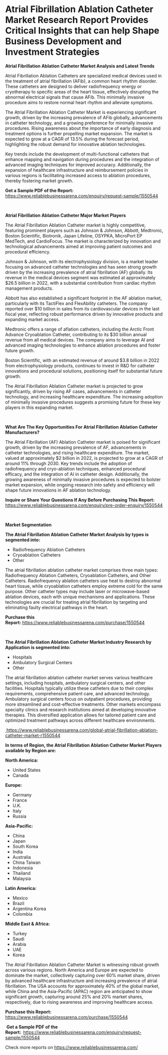 <p><h1>Atrial Fibrillation Ablation Catheter Market Research Report Provides Critical Insights that can help Shape Business Development and Investment Strategies</h1></p><p><strong>Atrial Fibrillation Ablation Catheter Market Analysis and Latest Trends</strong></p>
<p><p>Atrial Fibrillation Ablation Catheters are specialized medical devices used in the treatment of atrial fibrillation (AFib), a common heart rhythm disorder. These catheters are designed to deliver radiofrequency energy or cryotherapy to specific areas of the heart tissue, effectively disrupting the abnormal electrical signals that cause AFib. This minimally invasive procedure aims to restore normal heart rhythm and alleviate symptoms.</p><p>The Atrial Fibrillation Ablation Catheter Market is experiencing significant growth, driven by the increasing prevalence of AFib globally, advancements in catheter technology, and a growing preference for minimally invasive procedures. Rising awareness about the importance of early diagnosis and treatment options is further propelling market expansion. The market is expected to grow at a CAGR of 13.5% during the forecast period, highlighting the robust demand for innovative ablation technologies.</p><p>Key trends include the development of multi-functional catheters that enhance mapping and navigation during procedures and the integration of advanced imaging techniques for improved accuracy. Additionally, the expansion of healthcare infrastructure and reimbursement policies in various regions is facilitating increased access to ablation procedures, thereby fostering market growth.</p></p>
<p><strong>Get a Sample PDF of the Report:&nbsp;</strong> <a href="https://www.reliablebusinessarena.com/enquiry/request-sample/1550544?utm_campaign=2112&utm_medium=2&utm_source=Github&utm_content=ia&utm_term=04032025&utm_id=atrial-fibrillation-ablation-catheter">https://www.reliablebusinessarena.com/enquiry/request-sample/1550544</a></p>
<p>&nbsp;</p>
<p><strong>Atrial Fibrillation Ablation Catheter Major Market Players</strong></p>
<p><p>The Atrial Fibrillation Ablation Catheter market is highly competitive, featuring prominent players such as Johnson & Johnson, Abbott, Medtronic, Boston Scientific, Biotronik, Japan Lifeline, OSYPKA, MicroPort EP MedTech, and CardioFocus. The market is characterized by innovation and technological advancements aimed at improving patient outcomes and procedural efficiency.</p><p>Johnson & Johnson, with its electrophysiology division, is a market leader focusing on advanced catheter technologies and has seen strong growth driven by the increasing prevalence of atrial fibrillation (AF) globally. Its revenue in the medical devices segment was estimated at approximately $26.5 billion in 2022, with a substantial contribution from cardiac rhythm management products.</p><p>Abbott has also established a significant footprint in the AF ablation market, particularly with its TactiFlex and FlexAbility catheters. The company reported over $10 billion in sales from its cardiovascular devices in the last fiscal year, reflecting robust performance driven by innovative products and expanding market access.</p><p>Medtronic offers a range of aflation catheters, including the Arctic Front Advance Cryoablation Catheter, contributing to its $30 billion annual revenue from all medical devices. The company aims to leverage AI and advanced imaging technologies to enhance ablation procedures and foster future growth.</p><p>Boston Scientific, with an estimated revenue of around $3.8 billion in 2022 from electrophysiology products, continues to invest in R&D for catheter innovations and procedural solutions, positioning itself for substantial future growth.</p><p>The Atrial Fibrillation Ablation Catheter market is projected to grow significantly, driven by rising AF cases, advancements in catheter technology, and increasing healthcare expenditure. The increasing adoption of minimally invasive procedures suggests a promising future for these key players in this expanding market.</p></p>
<p>&nbsp;</p>
<p><strong>What Are The Key Opportunities For Atrial Fibrillation Ablation Catheter Manufacturers?</strong></p>
<p><p>The Atrial Fibrillation (AF) Ablation Catheter market is poised for significant growth, driven by the increasing prevalence of AF, advancements in catheter technologies, and rising healthcare expenditure. The market, valued at approximately $2 billion in 2022, is projected to grow at a CAGR of around 11% through 2030. Key trends include the adoption of radiofrequency and cryo-ablation techniques, enhanced procedural efficacy, and the integration of AI in catheter design. Additionally, the growing awareness of minimally invasive procedures is expected to bolster market expansion, while ongoing research into safety and efficiency will shape future innovations in AF ablation technology.</p></p>
<p><strong>Inquire or Share Your Questions If Any Before Purchasing This Report:</strong> <a href="https://www.reliablebusinessarena.com/enquiry/pre-order-enquiry/1550544?utm_campaign=2112&utm_medium=2&utm_source=Github&utm_content=ia&utm_term=04032025&utm_id=atrial-fibrillation-ablation-catheter">https://www.reliablebusinessarena.com/enquiry/pre-order-enquiry/1550544</a></p>
<p>&nbsp;</p>
<p><strong>Market Segmentation</strong></p>
<p><strong>The Atrial Fibrillation Ablation Catheter Market Analysis by types is segmented into:</strong></p>
<p><ul><li>Radiofrequency Ablation Catheters</li><li>Cryoablation Catheters</li><li>Other</li></ul></p>
<p><p>The atrial fibrillation ablation catheter market comprises three main types: Radiofrequency Ablation Catheters, Cryoablation Catheters, and Other Catheters. Radiofrequency ablation catheters use heat to destroy abnormal heart tissue, while cryoablation catheters employ extreme cold for the same purpose. Other catheter types may include laser or microwave-based ablation devices, each with unique mechanisms and applications. These technologies are crucial for treating atrial fibrillation by targeting and eliminating faulty electrical pathways in the heart.</p></p>
<p><strong>Purchase this Report:&nbsp;</strong><a href="https://www.reliablebusinessarena.com/purchase/1550544?utm_campaign=2112&utm_medium=2&utm_source=Github&utm_content=ia&utm_term=04032025&utm_id=atrial-fibrillation-ablation-catheter">https://www.reliablebusinessarena.com/purchase/1550544</a></p>
<p>&nbsp;</p>
<p><strong>The Atrial Fibrillation Ablation Catheter Market Industry Research by Application is segmented into:</strong></p>
<p><ul><li>Hospitals</li><li>Ambulatory Surgical Centers</li><li>Other</li></ul></p>
<p><p>The atrial fibrillation ablation catheter market serves various healthcare settings, including hospitals, ambulatory surgical centers, and other facilities. Hospitals typically utilize these catheters due to their complex requirements, comprehensive patient care, and advanced technology. Ambulatory surgical centers focus on outpatient procedures, providing more streamlined and cost-effective treatments. Other markets encompass specialty clinics and research institutions aimed at developing innovative therapies. This diversified application allows for tailored patient care and optimized treatment pathways across different healthcare environments.</p></p>
<p><a href="https://www.reliablebusinessarena.com/global-atrial-fibrillation-ablation-catheter-market-r1550544?utm_campaign=2112&utm_medium=2&utm_source=Github&utm_content=ia&utm_term=04032025&utm_id=atrial-fibrillation-ablation-catheter">&nbsp;https://www.reliablebusinessarena.com/global-atrial-fibrillation-ablation-catheter-market-r1550544</a></p>
<p><strong>In terms of Region, the Atrial Fibrillation Ablation Catheter Market Players available by Region are:</strong></p>
<p>
    <p> <strong> North America: </strong>
        <ul>
            <li>United States</li>
            <li>Canada</li>
        </ul>
        </p> 
    <p> <strong> Europe: </strong>
        <ul>
            <li>Germany</li>
            <li>France</li>
            <li>U.K.</li>
            <li>Italy</li>
            <li>Russia</li>
        </ul>
        </p> 
    <p> <strong> Asia-Pacific: </strong>
        <ul>
            <li>China</li>
            <li>Japan</li>
            <li>South Korea</li>
            <li>India</li>
            <li>Australia</li>
            <li>China Taiwan</li>
            <li>Indonesia</li>
            <li>Thailand</li>
            <li>Malaysia</li>
        </ul>
        </p> 
    <p> <strong> Latin America: </strong>
        <ul>
            <li>Mexico</li>
            <li>Brazil</li>
            <li>Argentina Korea</li>
            <li>Colombia</li>
        </ul>
        </p> 
    <p> <strong> Middle East & Africa: </strong>
        <ul>
            <li>Turkey</li>
            <li>Saudi</li>
            <li>Arabia</li>
            <li>UAE</li>
            <li>Korea</li>
        </ul>
    </p>
    </p>
<p><p>The Atrial Fibrillation Ablation Catheter Market is witnessing robust growth across various regions. North America and Europe are expected to dominate the market, collectively capturing over 60% market share, driven by advanced healthcare infrastructure and increasing prevalence of atrial fibrillation. The USA accounts for approximately 40% of the global market, while China and the Asia-Pacific (APAC) region are anticipated to show significant growth, capturing around 25% and 20% market shares, respectively, due to rising awareness and improving healthcare access.</p></p>
<p><strong>Purchase this Report: </strong><a href="https://www.reliablebusinessarena.com/purchase/1550544?utm_campaign=2112&utm_medium=2&utm_source=Github&utm_content=ia&utm_term=04032025&utm_id=atrial-fibrillation-ablation-catheter">https://www.reliablebusinessarena.com/purchase/1550544</a></p>
<p>&nbsp;<strong>Get a Sample PDF of the Report:&nbsp;&nbsp;</strong><a href="https://www.reliablebusinessarena.com/enquiry/request-sample/1550544?utm_campaign=2112&utm_medium=2&utm_source=Github&utm_content=ia&utm_term=04032025&utm_id=atrial-fibrillation-ablation-catheter">https://www.reliablebusinessarena.com/enquiry/request-sample/1550544</a></p>
<p><strong></strong></p>
<p>Check more reports on <a href="https://www.reliablebusinessarena.com/?utm_campaign=2112&utm_medium=2&utm_source=Github&utm_content=ia&utm_term=04032025&utm_id=atrial-fibrillation-ablation-catheter">https://www.reliablebusinessarena.com/</a></p>